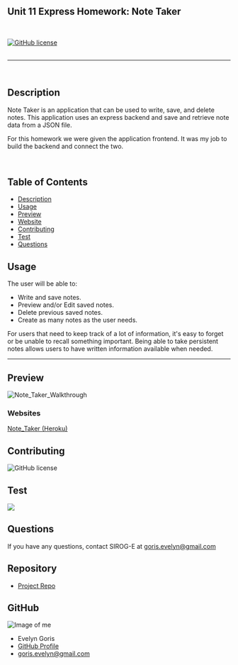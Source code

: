  ## **Unit 11 Express Homework: Note Taker**
  <br>

  [![GitHub license](https://img.shields.io/badge/Made%20by-SIROG--E-ab8c9b?style=flat&logo=github)](http://https://github.com/SIROG-E)  
  <br>

  - - -
  <br>

  ## Description
 Note Taker is an application that can be used to write, save, and delete notes. This application uses an express backend and save and retrieve note data from a JSON file.

For this homework we were given the application frontend. It was my job to build the backend and connect the two.

<br>

  ## Table of Contents
  * [Description](#description)
  * [Usage](#usage)
  * [Preview](#preview)
  * [Website](#website)
  * [Contributing](#contributing)
  * [Test](#tests)
  * [Questions](#questions)
  
## Usage
The user will be able to:
- Write and save notes.
- Preview and/or Edit saved notes. 
- Delete previous saved notes.
- Create as many notes as the user needs.

For users that need to keep track of a lot of information, it's easy to forget or be unable to recall something important. Being able to take persistent notes allows users to have written information available when needed.


- - -

## Preview
![Note_Taker_Walkthrough](public/assets/images/Note_Taker.gif)

### Websites

[Note_Taker (Heroku)]( https://note-taker-eg.herokuapp.com/) 

## Contributing
  ![GitHub license](https://img.shields.io/badge/Made%20by-SIROG--E-ab8c9b?style=flat&logo=github)

## Test
  ![](https://img.shields.io/badge/Test-100%25-success?style=flat&logo=node.js) 

  ## Questions
  If you have any questions, contact SIROG-E at goris.evelyn@gmail.com
  
  ## Repository
  - [Project Repo](https://github.com/SIROG-E/Note_Taker)
  
  ## GitHub
  ![Image of me](https://avatars3.githubusercontent.com/u/70104520?v=4)
  - Evelyn Goris
  - [GitHub Profile](https://github.com/SIROG-E)
  - <goris.evelyn@gmail.com>

 